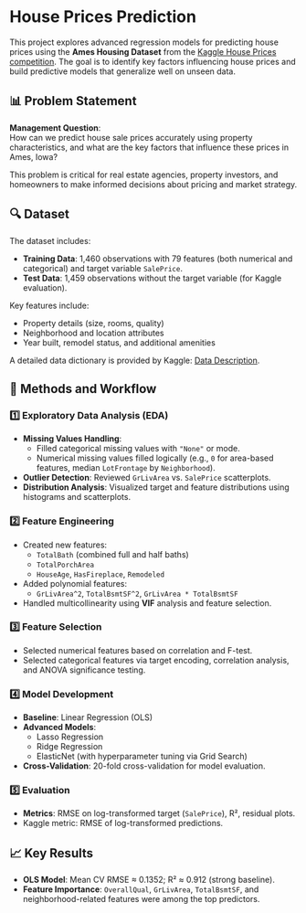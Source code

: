 # House Prices Prediction

This project explores advanced regression models for predicting house prices using the **Ames Housing Dataset** from the [Kaggle House Prices competition](https://www.kaggle.com/competitions/house-prices-advanced-regression-techniques). The goal is to identify key factors influencing house prices and build predictive models that generalize well on unseen data.

## 📊 Problem Statement

**Management Question**:  
How can we predict house sale prices accurately using property characteristics, and what are the key factors that influence these prices in Ames, Iowa?

This problem is critical for real estate agencies, property investors, and homeowners to make informed decisions about pricing and market strategy.

## 🔍 Dataset

The dataset includes:
- **Training Data**: 1,460 observations with 79 features (both numerical and categorical) and target variable `SalePrice`.
- **Test Data**: 1,459 observations without the target variable (for Kaggle evaluation).

Key features include:
- Property details (size, rooms, quality)
- Neighborhood and location attributes
- Year built, remodel status, and additional amenities

A detailed data dictionary is provided by Kaggle: [Data Description](https://www.kaggle.com/competitions/house-prices-advanced-regression-techniques/data).

## 🧰 Methods and Workflow

### 1️⃣ Exploratory Data Analysis (EDA)
- **Missing Values Handling**:
  - Filled categorical missing values with `"None"` or mode.
  - Numerical missing values filled logically (e.g., `0` for area-based features, median `LotFrontage` by `Neighborhood`).
- **Outlier Detection**: Reviewed `GrLivArea` vs. `SalePrice` scatterplots.
- **Distribution Analysis**: Visualized target and feature distributions using histograms and scatterplots.

### 2️⃣ Feature Engineering
- Created new features:
  - `TotalBath` (combined full and half baths)
  - `TotalPorchArea`
  - `HouseAge`, `HasFireplace`, `Remodeled`
- Added polynomial features:
  - `GrLivArea^2`, `TotalBsmtSF^2`, `GrLivArea * TotalBsmtSF`
- Handled multicollinearity using **VIF** analysis and feature selection.

### 3️⃣ Feature Selection
- Selected numerical features based on correlation and F-test.
- Selected categorical features via target encoding, correlation analysis, and ANOVA significance testing.

### 4️⃣ Model Development
- **Baseline**: Linear Regression (OLS)
- **Advanced Models**:
  - Lasso Regression
  - Ridge Regression
  - ElasticNet (with hyperparameter tuning via Grid Search)
- **Cross-Validation**: 20-fold cross-validation for model evaluation.

### 5️⃣ Evaluation
- **Metrics**: RMSE on log-transformed target (`SalePrice`), R², residual plots.
- Kaggle metric: RMSE of log-transformed predictions.

## 📈 Key Results

- **OLS Model**: Mean CV RMSE ≈ 0.1352; R² ≈ 0.912 (strong baseline).
- **Feature Importance**: `OverallQual`, `GrLivArea`, `TotalBsmtSF`, and neighborhood-related features were among the top predictors.
